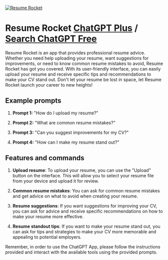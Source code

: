 
[![Resume Rocket](https://files.oaiusercontent.com/file-KXHmnCclF3C3aE0I7Q3pENLp?se=2123-10-16T07%3A07%3A07Z&sp=r&sv=2021-08-06&sr=b&rscc=max-age%3D31536000%2C%20immutable&rscd=attachment%3B%20filename%3Dc7910e6b-f17e-4b98-b1ae-74f02b4348c7.png&sig=gSV2tLppj9VJyEEPzex0bSYxphB4z5kx/bMeqP544Vs%3D)](https://chat.openai.com/g/g-qmwbyFQq0-resume-rocket)

# Resume Rocket [ChatGPT Plus](https://chat.openai.com/g/g-qmwbyFQq0-resume-rocket) / [Search ChatGPT Free](https://gptcall.net/index.html#/?search=Resume%20Rocket)

Resume Rocket is an app that provides professional resume advice. Whether you need help uploading your resume, want suggestions for improvements, or need to know common resume mistakes to avoid, Resume Rocket has got you covered. With its user-friendly interface, you can easily upload your resume and receive specific tips and recommendations to make your CV stand out. Don't let your resume be lost in space, let Resume Rocket launch your career to new heights!

## Example prompts

1. **Prompt 1:** "How do I upload my resume?"

2. **Prompt 2:** "What are common resume mistakes?"

3. **Prompt 3:** "Can you suggest improvements for my CV?"

4. **Prompt 4:** "How can I make my resume stand out?"

## Features and commands

1. **Upload resume**: To upload your resume, you can use the "Upload" button on the interface. This will allow you to select your resume file from your device and upload it for review.

2. **Common resume mistakes**: You can ask for common resume mistakes and get advice on what to avoid when creating your resume.

3. **Resume suggestions**: If you want suggestions for improving your CV, you can ask for advice and receive specific recommendations on how to make your resume more effective.

4. **Resume standout tips**: If you want to make your resume stand out, you can ask for tips and strategies to make your CV more memorable and appealing to potential employers.

Remember, in order to use the ChatGPT App, please follow the instructions provided and interact with the available tools using the provided prompts.


